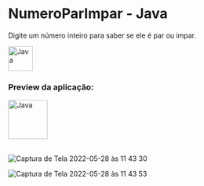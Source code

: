 # NumeroParImpar - Java

Digite um número inteiro para saber se ele é par ou impar.

<div style="display:inline_block" >
<img align="center" alt="Java" src="https://vetores.org/d/java.svg" style="height:50px; width:auto" target="_blank">
  
### Preview da aplicação:

<img align="center" alt="Java" src="https://images-na.ssl-images-amazon.com/images/I/51CPicgDMhL.png" style="height:80px; width:auto" target="_blank"> <br><br>

![Captura de Tela 2022-05-28 às 11 43 30](https://user-images.githubusercontent.com/61170444/170830512-12e4a675-274a-4e30-be30-03bc304c08fc.png)
  
![Captura de Tela 2022-05-28 às 11 43 53](https://user-images.githubusercontent.com/61170444/170830525-bac61f0c-e4ac-4947-927e-05f08f8ff9f4.png)
